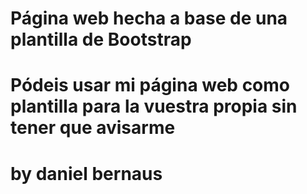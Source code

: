 # Página web hecha a base de una plantilla de Bootstrap
# Pódeis usar mi página web como plantilla para la vuestra propia sin tener que avisarme
# by daniel bernaus
